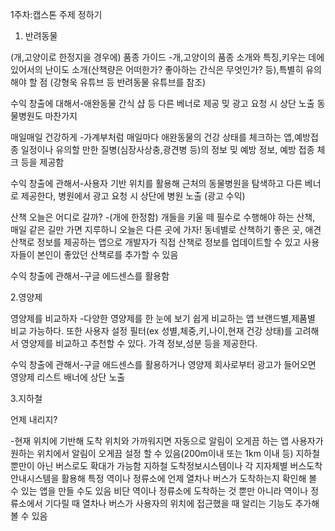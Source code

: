 1주차:캡스톤 주제 정하기




1. 반려동물

(개,고양이로 한정지을 경우에) 품종 가이드
-개,고양이의 품종 소개와 특징,키우는 데에 있어서의 난이도 소개(산책량은 어떠한가? 좋아하는 간식은 무엇인가? 등),특별히 유의해야 할 점
(강형욱 유튜브 등 반려동물 유튜브를 참조)

수익 창출에 대해서-애완동물 간식 샵 등 다른 베너로 제공 밎 광고 요청 시 상단 노출
동물병원도 마찬가지

매일매일 건강하게
-가계부처럼 매일마다 애완동물의 건강 상태를 체크하는 앱,예방접종 일정이나 유의할 만한 질병(심장사상충,광견병 등)의 정보 밎 예방 정보,
예방 접종 체크 등을 제공함

수익 창출에 관해서-사용자 기반 위치를 활용해 근처의 동물병원을 탐색하고 다른 베너로 제공한다, 병원에서 광고 요청 시 상단에 병원 노출
(광고 수익)

산책 오늘은 어디로 갈까?
-(개에 한정함) 개들을 키울 떼 필수로 수행해야 하는 산책, 매일 같은 길만 가면 지루하니 오늘은 다른 곳에 가자!
동네별로 산책하기 좋은 곳, 애견 산책로 정보를 제공하는 앱으로 개발자가 직접 산책로 정보를 업데이트할 수 있고 
사용자들이 본인이 좋았던 산책로를 추가할 수 있음

수익 창출에 관해서-구글 에드센스를 활용함



2.영양제


영양제를 비교하자
-다양한 영양제를 한 눈에 보기 쉽게 비교하는 앱
브랜드별,제품별 비교 가능하다. 또한 사용자 설정 필터(ex 성별,체중,키,나이,현재 건강 상태)를 고려해서 영양제를 비교하고 추천할 수 있다.
가격 정보,성분 등을 제공한다.

수익 창출에 관해서-구글 애드센스를 활용하거나 영양제 회사로부터 광고가 들어오면 영양제 리스트 배너에 상단 노출



3.지하철

언제 내리지?

-현재 위치에 기반해 도착 위치와 가까워지면 자동으로 알림이 오게끔 하는 앱
사용자가 원하는 위치에서 알림이 오게끔 설정 할 수 있음(200m이내 또는 1km 이내 등)
지하철 뿐만이 아닌 버스로도 확대가 가능함
지하철 도착정보시스템이나 각 지자체별 버스도착안내시스템을 활용해 특정 역이나 정류소에 언제 열차나 버스가 도착하는지 확인해 볼 수 있는 
앱을 만들 수도 있음
비단 역이나 정류소에 도착하는 것 뿐만 아니라 역이나 정류소에서 기다릴 때 열차나 버스가 사용자의 위치에 접근했을 때 알리는 기능도 
추가해볼 수 있음





